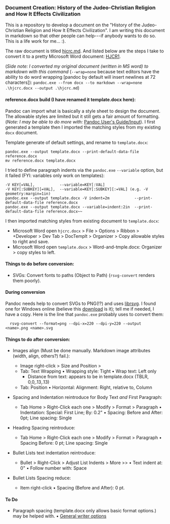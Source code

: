 ### Document Creation: History of the Judeo-Christian Religion and How It Effects Civilization

This is a repository to develop a document on the "History of the Judeo-Christian Religion and How It Effects Civilization". I am writing this document in markdown so that other people can help---if anybody wants to do so. This is a life work for me... :).

The raw document is titled [hjcrc.md](https://github.com/EdenWise/hjcrc/blob/main/hjcrc.md). And listed below are the steps I take to convert it to a pretty Microsoft Word document: [HJCR1](http://tinyurl.com/hjcr1).

(*Side note: I converted my original document (written in MS word) to markdown with this command* (`--wrap=none` because text editors have the ability to do word wrapping [pandoc by default will insert newlines at 72 characters]): `pandoc.exe --from docx --to markdown --wrap=none .\hjcrc.docx --output .\hjcrc.md`)

#### reference.docx build (I have renamed it template.docx here):

Pandoc can import what is basically a style sheet to design the document. The allowable styles are limited but it still gets a fair amount of formatting. (*Note: I may be able to do more with:* [Pandoc User's Guide/Input](https://pandoc.org/MANUAL.html#input)). I first generated a template then I imported the matching styles from my existing `docx` document.

Template generate of default settings, and rename to `template.docx`:

    pandoc.exe --output template.docx --print-default-data-file reference.docx
    mv reference.docx template.docx

I tried to define paragraph indents via the `pandoc.exe` `--variable` option, but it failed (FYI: variables only work on templates):

    -V KEY[=VAL],           --variable=KEY[:VAL]
    -V KEY[:SUBKEY][=VAL],  --variable=KEY[:SUBKEY][:=VAL] (e.g. -V geometry:margin=1in)
    pandoc.exe --output template.docx -V indent=2m           --print-default-data-file reference.docx   
    pandoc.exe --output template.docx --variable=indent:2in  --print-default-data-file reference.docx~~

I then imported matching styles from existing document to `template.docx`:

* Microsoft Word open `hjcrc.docx` > File > Options > Ribbon > +Developer > Dev Tab > DocTemplt > Organizer > Copy allowable styles to right and save.
* Microsoft Word open `template.docx`  > Word-and-tmple.docx: Organizer > copy styles to left.

#### Things to do before conversion:

* SVGs: Convert fonts to paths (Object to Path) (`rsvg-convert` renders them poorly).

#### During conversion

Pandoc needs help to convert SVGs to PNG(!?) and uses [librsvg](https://wiki.gnome.org/action/show/Projects/LibRsvg). I found one for Windows online (believe this [download](https://opensourcepack.blogspot.com/2012/06/rsvg-convert-svg-image-conversion-tool.html) is it); tell me if needed, I have a copy. Here is the line that `pandoc.exe` probably uses to convert them:

      rsvg-convert --format=png --dpi-x=220 --dpi-y=220 --output <name>.png <name>.svg

#### Things to do after conversion:

* Images align (Must be done manually. Markdown image attributes (width, align, others?) fail.):
  + Image right-click > Size and Position >
  + Tab: Text Wrapping
    • Wrapping style:     Tight
    • Wrap text:          Left only
    - Distance from text: appears to be in template.docx (TBLR, 0,0,.13,.13)
  + Tab: Position
    • Horizontal:         Alignment: Right, relative to, Column

* Spacing and Indentation reintroduce for Body Text *and* First Paragraph:
  + Tab Home > Right-Click each one > Modify > Format > Paragraph
    • Indentation:        Special: First Line; By: 0.2"
    • Spacing:            Before and After: 0pt; Line spacing: Single

* Heading Spacing reintroduce:
  + Tab Home > Right-Click each one > Modify > Format > Paragraph
    • Spacing             Before:          0 pt; Line spacing: Single

* Bullet Lists text indentation reintroduce:
  + Bullet > Right-Click > Adjust List Indents > More >>
    • Text indent at:     0"
    • Follow number with: Space
* Bullet Lists Spacing reduce:
  + Item right-click
    • Spacing (Before and After): 0 pt.

#### To Do

* Paragraph spacing (template.docx only allows basic format options.) may be helped with.
  • [General writer options](https://pandoc.org/MANUAL.html#general-writer-options-1)
